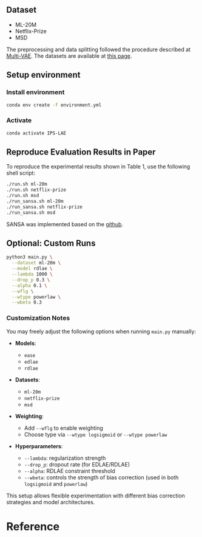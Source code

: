

## Dataset

- ML-20M
- Netflix-Prize
- MSD

The preprocessing and data splitting followed the procedure described at [Multi-VAE](https://github.com/dawenl/vae_cf).
The datasets are available at [this page]().

## Setup environment
### Install environment
```bash
conda env create -f environment.yml
```
### Activate
```bash
conda activate IPS-LAE
```

## Reproduce Evaluation Results in Paper
To reproduce the experimental results shown in Table 1, use the following shell script:
```bash
./run.sh ml-20m
./run.sh netflix-prize
./run.sh msd
./run_sansa.sh ml-20m
./run_sansa.sh netflix-prize
./run_sansa.sh msd
```
SANSA was implemented based on the [github](https://github.com/glami/sansa/tree/reproduce_our_results).

## Optional: Custom Runs

```bash
python3 main.py \
  --dataset ml-20m \
  --model rdlae \
  --lambda 1000 \
  --drop_p 0.3 \
  --alpha 0.1 \
  --wflg \
  --wtype powerlaw \
  --wbeta 0.3
```
 
 ### Customization Notes

You may freely adjust the following options when running `main.py` manually:

- **Models**:
  - `ease`
  - `edlae`
  - `rdlae`

- **Datasets**:
  - `ml-20m`
  - `netflix-prize`
  - `msd`

- **Weighting**:
  - Add `--wflg` to enable weighting
  - Choose type via `--wtype logsigmoid` or `--wtype powerlaw`

- **Hyperparameters**:
  - `--lambda`: regularization strength
  - `--drop_p`: dropout rate (for EDLAE/RDLAE)
  - `--alpha`: RDLAE constraint threshold
  - `--wbeta`: controls the strength of bias correction (used in both `logsigmoid` and `powerlaw`)

This setup allows flexible experimentation with different bias correction strategies and model architectures.

# Reference
